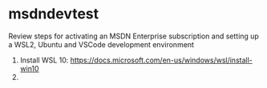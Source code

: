 # msdndevtest
Review steps for activating an MSDN Enterprise subscription and setting up a WSL2, Ubuntu and VSCode development environment

1. Install WSL 10: https://docs.microsoft.com/en-us/windows/wsl/install-win10
2. 
